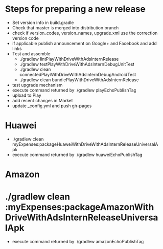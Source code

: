 # Steps for preparing a new release
  
* Set version info in build.gradle
* Check that master is merged into distribution branch
* check if version_codes, version_names, upgrade.xml use the correction version code
* if applicable publish announcement on Google+ and Facebook and add links
* Test and assemble
  * ./gradlew lintPlayWithDriveWithAdsInternRelease
  * ./gradlew testPlayWithDriveWithAdsInternDebugUnitTest
  * ./gradlew clean connectedPlayWithDriveWithAdsInternDebugAndroidTest
  * ./gradlew clean bundlePlayWithDriveWithAdsInternRelease
* test upgrade mechanism
* execute command returned by ./gradlew playEchoPublishTag
* upload to Play
* add recent changes in Market
* update _config.yml and push gh-pages

# Huawei
* ./gradlew clean myExpenses:packageHuaweiWithDriveWithAdsInternReleaseUniversalApk
* execute command returned by ./gradlew huaweiEchoPublishTag

# Amazon
# ./gradlew clean :myExpenses:packageAmazonWithDriveWithAdsInternReleaseUniversalApk
* execute command returned by ./gradlew amazonEchoPublishTag

